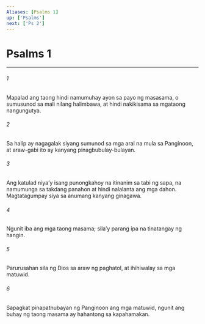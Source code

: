 ```yaml
---
Aliases: [Psalms 1]
up: ['Psalms']
next: ['Ps 2']
---
```

# Psalms 1

***

###### 1
Mapalad ang taong hindi namumuhay ayon sa payo ng masasama, o sumusunod sa mali nilang halimbawa, at hindi nakikisama sa mgataong nangungutya. 

###### 2
Sa halip ay nagagalak siyang sumunod sa mga aral na mula sa Panginoon, at araw-gabi ito ay kanyang pinagbubulay-bulayan. 

###### 3
Ang katulad niyaʼy isang punongkahoy na itinanim sa tabi ng sapa, na namumunga sa takdang panahon at hindi nalalanta ang mga dahon. Magtatagumpay siya sa anumang kanyang ginagawa. 

###### 4
Ngunit iba ang mga taong masama; silaʼy parang ipa na tinatangay ng hangin. 

###### 5
Parurusahan sila ng Dios sa araw ng paghatol, at ihihiwalay sa mga matuwid. 

###### 6
Sapagkat pinapatnubayan ng Panginoon ang mga matuwid, ngunit ang buhay ng taong masama ay hahantong sa kapahamakan.
